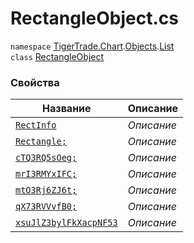 
# RectangleObject.cs
`namespace` [TigerTrade.Chart](../../../TigerTrade.Chart.md).[Objects](../../../TigerTrade.Chart/Objects.md).[List](../../../TigerTrade.Chart/Objects/List.md)  
    `class` [RectangleObject](../../RectangleObject.cs.md)

### Свойства
| Название | Описание |
| --- | --- |
| [`RectInfo`](./Свойства/RectInfo.md) | *Описание* |
| [`Rectangle;`](./Свойства/Rectangle;.md) | *Описание* |
| [`cTQ3RQ5sOeg;`](./Свойства/cTQ3RQ5sOeg;.md) | *Описание* |
| [`mrI3RMYxIFC;`](./Свойства/mrI3RMYxIFC;.md) | *Описание* |
| [`mtO3Rj6ZJ6t;`](./Свойства/mtO3Rj6ZJ6t;.md) | *Описание* |
| [`qX73RVVvfB0;`](./Свойства/qX73RVVvfB0;.md) | *Описание* |
| [`xsuJlZ3bylFkXacpNF53`](./Свойства/xsuJlZ3bylFkXacpNF53.md) | *Описание* |
